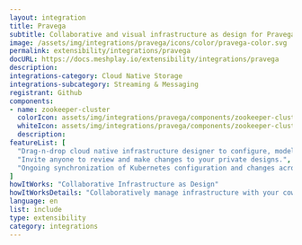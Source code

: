 ```yaml
---
layout: integration
title: Pravega
subtitle: Collaborative and visual infrastructure as design for Pravega
image: /assets/img/integrations/pravega/icons/color/pravega-color.svg
permalink: extensibility/integrations/pravega
docURL: https://docs.meshplay.io/extensibility/integrations/pravega
description: 
integrations-category: Cloud Native Storage
integrations-subcategory: Streaming & Messaging
registrant: Github
components: 
- name: zookeeper-cluster
  colorIcon: assets/img/integrations/pravega/components/zookeeper-cluster/icons/color/zookeeper-cluster-color.svg
  whiteIcon: assets/img/integrations/pravega/components/zookeeper-cluster/icons/white/zookeeper-cluster-white.svg
  description: 
featureList: [
  "Drag-n-drop cloud native infrastructure designer to configure, model, and deploy your workloads.",
  "Invite anyone to review and make changes to your private designs.",
  "Ongoing synchronization of Kubernetes configuration and changes across any number of clusters."
]
howItWorks: "Collaborative Infrastructure as Design"
howItWorksDetails: "Collaboratively manage infrastructure with your coworkers synchronously sharing the same designs."
language: en
list: include
type: extensibility
category: integrations
---
```

